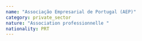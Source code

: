 ```yaml
---
name: "Associação Empresarial de Portugal (AEP)"
category: private_sector
nature: "Association professionnelle "
nationality: PRT
---
```

    